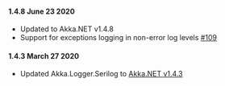 #### 1.4.8 June 23 2020 ####

* Updated to Akka.NET v1.4.8
* Support for exceptions logging in non-error log levels [#109](https://github.com/akkadotnet/Akka.Logger.Serilog/pull/109)

#### 1.4.3 March 27 2020 ####
* Updated Akka.Logger.Serilog to [Akka.NET v1.4.3](https://getakka.net/community/whats-new/akkadotnet-v1.4.html)
